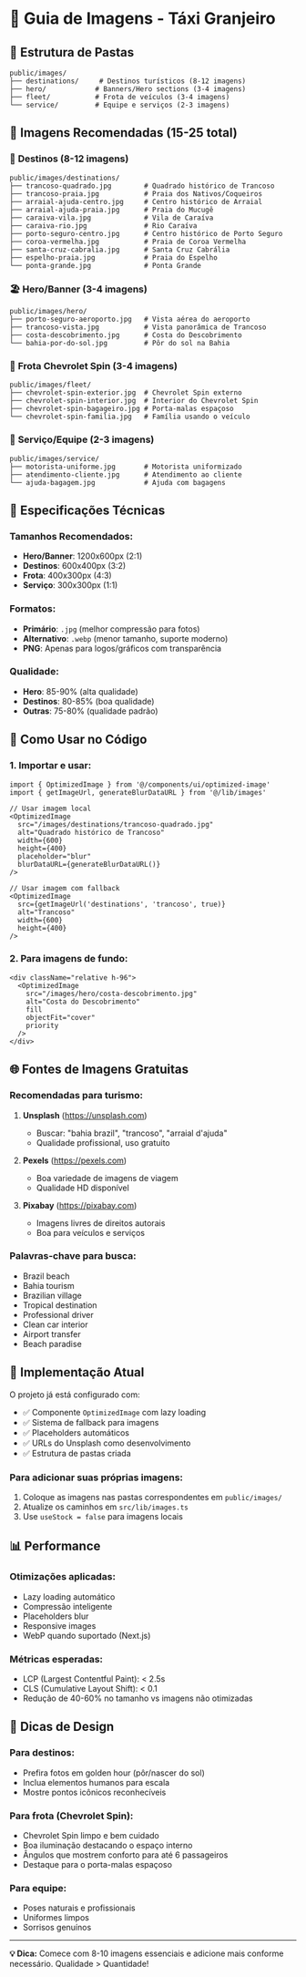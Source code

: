 # 📸 Guia de Imagens - Táxi Granjeiro

## 📂 Estrutura de Pastas
```
public/images/
├── destinations/     # Destinos turísticos (8-12 imagens)
├── hero/            # Banners/Hero sections (3-4 imagens)
├── fleet/           # Frota de veículos (3-4 imagens)
└── service/         # Equipe e serviços (2-3 imagens)
```

## 🎯 Imagens Recomendadas (15-25 total)

### 📍 **Destinos (8-12 imagens)**
```
public/images/destinations/
├── trancoso-quadrado.jpg        # Quadrado histórico de Trancoso
├── trancoso-praia.jpg           # Praia dos Nativos/Coqueiros
├── arraial-ajuda-centro.jpg     # Centro histórico de Arraial
├── arraial-ajuda-praia.jpg      # Praia do Mucugê
├── caraiva-vila.jpg             # Vila de Caraíva
├── caraiva-rio.jpg              # Rio Caraíva
├── porto-seguro-centro.jpg      # Centro histórico de Porto Seguro
├── coroa-vermelha.jpg           # Praia de Coroa Vermelha
├── santa-cruz-cabralia.jpg      # Santa Cruz Cabrália
├── espelho-praia.jpg            # Praia do Espelho
└── ponta-grande.jpg             # Ponta Grande
```

### 🏖️ **Hero/Banner (3-4 imagens)**
```
public/images/hero/
├── porto-seguro-aeroporto.jpg   # Vista aérea do aeroporto
├── trancoso-vista.jpg           # Vista panorâmica de Trancoso
├── costa-descobrimento.jpg      # Costa do Descobrimento
└── bahia-por-do-sol.jpg         # Pôr do sol na Bahia
```

### 🚗 **Frota Chevrolet Spin (3-4 imagens)**
```
public/images/fleet/
├── chevrolet-spin-exterior.jpg  # Chevrolet Spin externo
├── chevrolet-spin-interior.jpg  # Interior do Chevrolet Spin
├── chevrolet-spin-bagageiro.jpg # Porta-malas espaçoso
└── chevrolet-spin-familia.jpg   # Família usando o veículo
```

### 👥 **Serviço/Equipe (2-3 imagens)**
```
public/images/service/
├── motorista-uniforme.jpg       # Motorista uniformizado
├── atendimento-cliente.jpg      # Atendimento ao cliente
└── ajuda-bagagem.jpg            # Ajuda com bagagens
```

## 📐 Especificações Técnicas

### **Tamanhos Recomendados:**
- **Hero/Banner**: 1200x600px (2:1)
- **Destinos**: 600x400px (3:2)
- **Frota**: 400x300px (4:3)
- **Serviço**: 300x300px (1:1)

### **Formatos:**
- **Primário**: `.jpg` (melhor compressão para fotos)
- **Alternativo**: `.webp` (menor tamanho, suporte moderno)
- **PNG**: Apenas para logos/gráficos com transparência

### **Qualidade:**
- **Hero**: 85-90% (alta qualidade)
- **Destinos**: 80-85% (boa qualidade)
- **Outras**: 75-80% (qualidade padrão)

## 🔧 Como Usar no Código

### **1. Importar e usar:**
```tsx
import { OptimizedImage } from '@/components/ui/optimized-image'
import { getImageUrl, generateBlurDataURL } from '@/lib/images'

// Usar imagem local
<OptimizedImage
  src="/images/destinations/trancoso-quadrado.jpg"
  alt="Quadrado histórico de Trancoso"
  width={600}
  height={400}
  placeholder="blur"
  blurDataURL={generateBlurDataURL()}
/>

// Usar imagem com fallback
<OptimizedImage
  src={getImageUrl('destinations', 'trancoso', true)}
  alt="Trancoso"
  width={600}
  height={400}
/>
```

### **2. Para imagens de fundo:**
```tsx
<div className="relative h-96">
  <OptimizedImage
    src="/images/hero/costa-descobrimento.jpg"
    alt="Costa do Descobrimento"
    fill
    objectFit="cover"
    priority
  />
</div>
```

## 🌐 Fontes de Imagens Gratuitas

### **Recomendadas para turismo:**
1. **Unsplash** (https://unsplash.com)
   - Buscar: "bahia brazil", "trancoso", "arraial d'ajuda"
   - Qualidade profissional, uso gratuito

2. **Pexels** (https://pexels.com)
   - Boa variedade de imagens de viagem
   - Qualidade HD disponível

3. **Pixabay** (https://pixabay.com)
   - Imagens livres de direitos autorais
   - Boa para veículos e serviços

### **Palavras-chave para busca:**
- Brazil beach
- Bahia tourism
- Brazilian village
- Tropical destination
- Professional driver
- Clean car interior
- Airport transfer
- Beach paradise

## 🚀 Implementação Atual

O projeto já está configurado com:
- ✅ Componente `OptimizedImage` com lazy loading
- ✅ Sistema de fallback para imagens
- ✅ Placeholders automáticos
- ✅ URLs do Unsplash como desenvolvimento
- ✅ Estrutura de pastas criada

### **Para adicionar suas próprias imagens:**
1. Coloque as imagens nas pastas correspondentes em `public/images/`
2. Atualize os caminhos em `src/lib/images.ts`
3. Use `useStock = false` para imagens locais

## 📊 Performance

### **Otimizações aplicadas:**
- Lazy loading automático
- Compressão inteligente
- Placeholders blur
- Responsive images
- WebP quando suportado (Next.js)

### **Métricas esperadas:**
- LCP (Largest Contentful Paint): < 2.5s
- CLS (Cumulative Layout Shift): < 0.1
- Redução de 40-60% no tamanho vs imagens não otimizadas

## 🎨 Dicas de Design

### **Para destinos:**
- Prefira fotos em golden hour (pôr/nascer do sol)
- Inclua elementos humanos para escala
- Mostre pontos icônicos reconhecíveis

### **Para frota (Chevrolet Spin):**
- Chevrolet Spin limpo e bem cuidado
- Boa iluminação destacando o espaço interno
- Ângulos que mostrem conforto para até 6 passageiros
- Destaque para o porta-malas espaçoso

### **Para equipe:**
- Poses naturais e profissionais
- Uniformes limpos
- Sorrisos genuínos

---

**💡 Dica:** Comece com 8-10 imagens essenciais e adicione mais conforme necessário. Qualidade > Quantidade! 